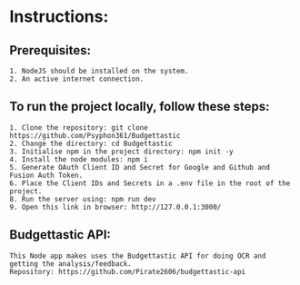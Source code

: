 # Instructions:

## Prerequisites:
    1. NodeJS should be installed on the system.
    2. An active internet connection.

## To run the project locally, follow these steps:
    1. Clone the repository: git clone https://github.com/Psyphon361/Budgettastic
    2. Change the directory: cd Budgettastic
    3. Initialise npm in the project directory: npm init -y
    4. Install the node modules: npm i
    5. Generate OAuth Client ID and Secret for Google and Github and Fusion Auth Token.
    6. Place the Client IDs and Secrets in a .env file in the root of the project.
    8. Run the server using: npm run dev
    9. Open this link in browser: http://127.0.0.1:3000/
   
## Budgettastic API:
    This Node app makes uses the Budgettastic API for doing OCR and getting the analysis/feedback.
    Repository: https://github.com/Pirate2606/budgettastic-api
